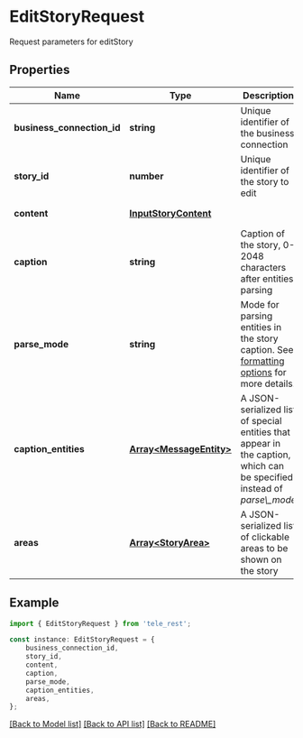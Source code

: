 # EditStoryRequest

Request parameters for editStory

## Properties

Name | Type | Description | Notes
------------ | ------------- | ------------- | -------------
**business_connection_id** | **string** | Unique identifier of the business connection | [default to undefined]
**story_id** | **number** | Unique identifier of the story to edit | [default to undefined]
**content** | [**InputStoryContent**](InputStoryContent.md) |  | [default to undefined]
**caption** | **string** | Caption of the story, 0-2048 characters after entities parsing | [optional] [default to undefined]
**parse_mode** | **string** | Mode for parsing entities in the story caption. See [formatting options](https://core.telegram.org/bots/api/#formatting-options) for more details. | [optional] [default to undefined]
**caption_entities** | [**Array&lt;MessageEntity&gt;**](MessageEntity.md) | A JSON-serialized list of special entities that appear in the caption, which can be specified instead of *parse\\_mode* | [optional] [default to undefined]
**areas** | [**Array&lt;StoryArea&gt;**](StoryArea.md) | A JSON-serialized list of clickable areas to be shown on the story | [optional] [default to undefined]

## Example

```typescript
import { EditStoryRequest } from 'tele_rest';

const instance: EditStoryRequest = {
    business_connection_id,
    story_id,
    content,
    caption,
    parse_mode,
    caption_entities,
    areas,
};
```

[[Back to Model list]](../README.md#documentation-for-models) [[Back to API list]](../README.md#documentation-for-api-endpoints) [[Back to README]](../README.md)
